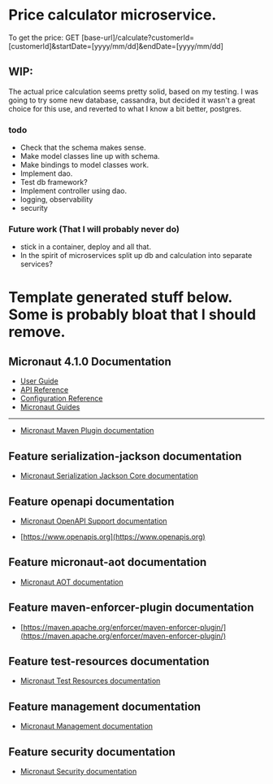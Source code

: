 # Price calculator microservice.

To get the price:
GET [base-url]/calculate?customerId=[customerId]&startDate=[yyyy/mm/dd]&endDate=[yyyy/mm/dd]

## WIP:
The actual price calculation seems pretty solid, based on my testing.
I was going to try some new database, cassandra, but decided it wasn't a great choice for this use, and reverted to what I know a bit better, postgres.

### todo
- Check that the schema makes sense.
- Make model classes line up with schema.
- Make bindings to model classes work.
- Implement dao.
- Test db framework?
- Implement controller using dao.
- logging, observability
- security

### Future work (That I will probably never do)
- stick in a container, deploy and all that.
- In the spirit of microservices split up db and calculation into separate services?

# Template generated stuff below. Some is probably bloat that I should remove.

## Micronaut 4.1.0 Documentation

- [User Guide](https://docs.micronaut.io/4.1.0/guide/index.html)
- [API Reference](https://docs.micronaut.io/4.1.0/api/index.html)
- [Configuration Reference](https://docs.micronaut.io/4.1.0/guide/configurationreference.html)
- [Micronaut Guides](https://guides.micronaut.io/index.html)

---

- [Micronaut Maven Plugin documentation](https://micronaut-projects.github.io/micronaut-maven-plugin/latest/)

## Feature serialization-jackson documentation

- [Micronaut Serialization Jackson Core documentation](https://micronaut-projects.github.io/micronaut-serialization/latest/guide/)

## Feature openapi documentation

- [Micronaut OpenAPI Support documentation](https://micronaut-projects.github.io/micronaut-openapi/latest/guide/index.html)

- [https://www.openapis.org](https://www.openapis.org)

## Feature micronaut-aot documentation

- [Micronaut AOT documentation](https://micronaut-projects.github.io/micronaut-aot/latest/guide/)

## Feature maven-enforcer-plugin documentation

- [https://maven.apache.org/enforcer/maven-enforcer-plugin/](https://maven.apache.org/enforcer/maven-enforcer-plugin/)

## Feature test-resources documentation

- [Micronaut Test Resources documentation](https://micronaut-projects.github.io/micronaut-test-resources/latest/guide/)

## Feature management documentation

- [Micronaut Management documentation](https://docs.micronaut.io/latest/guide/index.html#management)

## Feature security documentation

- [Micronaut Security documentation](https://micronaut-projects.github.io/micronaut-security/latest/guide/index.html)


